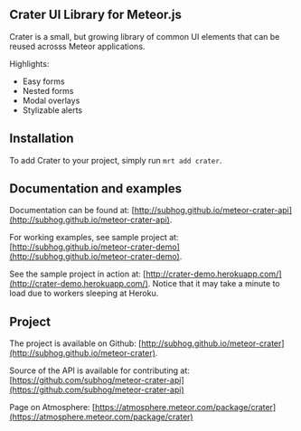 
## Crater UI Library for Meteor.js

Crater is a small, but growing library of common UI elements
that can be reused acrosss Meteor applications.

Highlights:

- Easy forms
- Nested forms
- Modal overlays
- Stylizable alerts


## Installation

To add Crater to your project, simply run `mrt add crater`.


## Documentation and examples

Documentation can be found at:
[http://subhog.github.io/meteor-crater-api](http://subhog.github.io/meteor-crater-api).

For working examples, see sample project at:
[http://subhog.github.io/meteor-crater-demo](http://subhog.github.io/meteor-crater-demo).

See the sample project in action at:
[http://crater-demo.herokuapp.com/](http://crater-demo.herokuapp.com/).
Notice that it may take a minute to load due to workers sleeping at Heroku.


## Project

The project is available on Github:
[http://subhog.github.io/meteor-crater](http://subhog.github.io/meteor-crater).

Source of the API is available for contributing at:
[https://github.com/subhog/meteor-crater-api](https://github.com/subhog/meteor-crater-api)

Page on Atmosphere:
[https://atmosphere.meteor.com/package/crater](https://atmosphere.meteor.com/package/crater)


